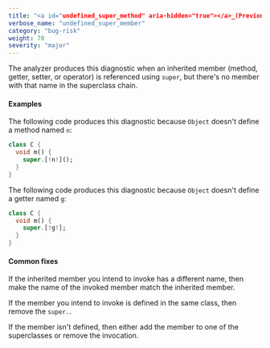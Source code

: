 ```yaml
---
title: "<a id="undefined_super_method" aria-hidden="true"></a>_(Previously known as `undefined_super_method`)  The getter '{0}' isn't defined in a superclass of '{1}'.  The method '{0}' isn't defined in a superclass of '{1}'.  The operator '{0}' isn't defined in a superclass of '{1}'.  The setter '{0}' isn't defined in a superclass of '{1}'."
verbose_name: "undefined_super_member"
category: "bug-risk"
weight: 70
severity: "major"
---
```

The analyzer produces this diagnostic when an inherited member (method,
getter, setter, or operator) is referenced using `super`, but there's no
member with that name in the superclass chain.

#### Examples

The following code produces this diagnostic because `Object` doesn't define
a method named `n`:

```dart
class C {
  void m() {
    super.[!n!]();
  }
}
```

The following code produces this diagnostic because `Object` doesn't define
a getter named `g`:

```dart
class C {
  void m() {
    super.[!g!];
  }
}
```

#### Common fixes

If the inherited member you intend to invoke has a different name, then
make the name of the invoked member match the inherited member.

If the member you intend to invoke is defined in the same class, then
remove the `super.`.

If the member isn't defined, then either add the member to one of the
superclasses or remove the invocation.
